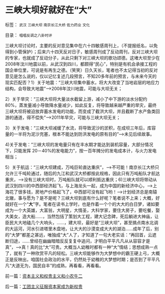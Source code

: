 # 三峡大坝好就好在“大”

标签： `武汉` `三峡大坝` `南京长江大桥` `佐力药业` `文化` 

目录： `唱唱反调之八卦时评`



三峡大坝讨论时，主要的反对意见集中在六十四敏感周刊上，（不提报纸名，以免得到小管保护）；后来六十四天反对日子，敏感周刊成了反动周刊，反对三峡大坝的专家，也就成了反动分子，从此只剩下对三峡大坝的歌功颂德。这堵大坝至少在2008年汶川地震以前，从武汉到四川，都颇得“民心”，特别是有机会承接工程的国企单位里，可说是有再生之德。（笑笑）日久天长，笔者也不太记得当初的反对意见是怎么说的，仅以记忆复述几段预言，不知20多年前的预言，与未来今天的现实匹配否？1）关于地震：“三峡大坝集中蓄水，将大大改变了当地岩层的地应力结构，会导致大地震”——>2008年汶川地震，可能与大坝无关；

2）关于旱灾：“三峡大坝将大量淡水截留上游，减小了中下游的淡水分配约80%，蒸发量减小导致降水量减少，如此反复，将导致越来越严重的旱灾，最终三峡大坝将被迫放弃蓄水发电的功能，而变成了截洪大坝，并且截断了水产鱼类回游的通道，得不偿失”——>2011年早灾，可能与三峡大坝无关；



3）关于发电：“三峡大坝减缓了水流，将导致泥沙的淤积，在成坝三年后，库容量的一半将为泥沙充塞，根本不能达到防洪发电的原有目的”——>未见后续故事。

4)关于发电：“三峡大坝的发电量只有在丰水期才能达到装机容量，大部分情况下，只能发挥
20－40%的发电能力”，按一百年摊分的发电成本计，与火力发电相当；



5）关于航运：“三峡大坝建成，万吨巨轮直达重庆”，——>不可能！南京长江大桥只允许三千吨轮通过，随后的九江和武汉大桥都按此规格，因此只有万吨船队才航达重庆，——>没有三峡大坝时，万吨船队就可以顺利抵达重庆；6)三峡大坝将带动从武汉到四川的中西部经济起飞，与上海龙头一起，成为中国的新经济中心，——>上海花了很多钱，房地产价格起飞了，中西部可没有起飞哟！——>计划经济总是南辕北辙，事与愿为？是不是呢？三峡大坝到底有什么好呢？笔者说不上来；大概，好就好在一个“**大**”字。笔者在读书上学时，也是作着一个个的大大的白日梦，诸如要成为一个大英雄，大富翁，大明星，大情圣，大科学家，要住大房子，要吃餐，娶大美女，造大船……，当然包括了策划大工程，建大记念碑，死后躺进大神庙，让臣民大大地磕几个大响头，……，建大坝，最好是“三峡大坝”，甚至搞点南水北调的大运河，河水引进塔里木盘地，让大大的沙漠变成大大的湖泊……成年了后，别的“大梦”都差之甚远，唯独成“大”人了，才知道了一句大老实话：“再回首，云遮断归途，……曾经在幽幽暗暗反反复复中追问，才明白平平凡凡从从容容才是真”，——>真！真的比“大”可贵。大概当人幼稚时都有一种“大”情结；思想成熟一点了，就有了一种欣赏平凡的轻松。三峡大坝能够作为大梦想中的霸王硬上弓，大概正是反映出，咱国社会政治的水平，仍然处于幼稚的大梦想时期；是否到了平平凡凡“大道无为，国民自丰”的成熟，再看看，再看看。



前一篇：[资本主义和权贵主义和小农牛二](../../../2011/6/2/资本主义和权贵主义和小农牛二.md)

后一篇：[工团主义征服资本家成为新权贵](../../../2011/6/3/工团主义征服资本家成为新权贵.md)